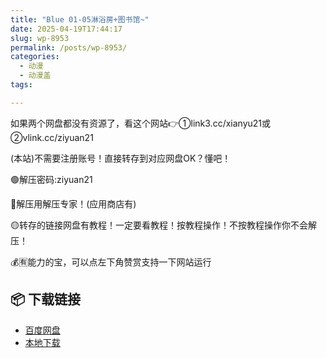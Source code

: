 ```yaml
---
title: "Blue 01-05淋浴房+图书馆~"
date: 2025-04-19T17:44:17
slug: wp-8953
permalink: /posts/wp-8953/
categories:
  - 动漫
  - 动漫盖
tags:

---
```


如果两个网盘都没有资源了，看这个网站👉①link3.cc/xianyu21或②vlink.cc/ziyuan21

(本站)不需要注册账号！直接转存到对应网盘OK？懂吧！

🟢解压密码:ziyuan21

🔵解压用解压专家！(应用商店有)

🟡转存的链接网盘有教程！一定要看教程！按教程操作！不按教程操作你不会解压！

💰🈶能力的宝，可以点左下角赞赏支持一下网站运行

## 📦 下载链接
- [百度网盘](https://blziyuan21.com/pay-download/8953?key=aea1e27658&down_id=0)
- [本地下载](https://blziyuan21.com/pay-download/8953?key=aea1e27658&down_id=1)

